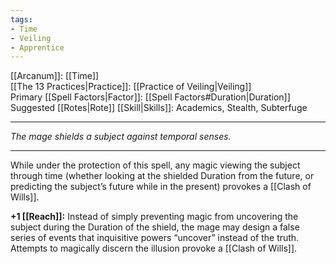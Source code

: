 ```yaml
---
tags:
- Time
- Veiling
- Apprentice
---
```


[[Arcanum]]: [[Time]]\
[[The 13 Practices|Practice]]: [[Practice of Veiling|Veiling]]\
Primary [[Spell Factors|Factor]]: [[Spell Factors#Duration|Duration]]\
Suggested [[Rotes|Rote]] [[Skill|Skills]]: Academics, Stealth, Subterfuge

---

_The mage shields a subject against temporal senses._

---

While under the protection of this spell, any magic viewing the subject through time (whether looking at the shielded Duration from the future, or predicting the subject’s future while in the present) provokes a [[Clash of Wills]].

**+1 [[Reach]]:** Instead of simply preventing magic from uncovering the subject during the Duration of the shield, the mage may design a false series of events that inquisitive powers “uncover” instead of the truth. Attempts to magically discern the illusion provoke a [[Clash of Wills]].